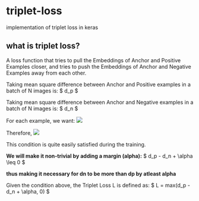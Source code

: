 # triplet-loss
implementation of triplet loss in keras

## what is triplet loss?
A loss function that tries to pull the Embeddings of Anchor and Positive Examples closer, and tries to push the Embeddings of Anchor and Negative Examples away from each other.

Taking mean square difference between Anchor and Positive examples in a batch of N images is:
$
d_p 
$

Taking mean square difference between Anchor and Negative examples in a batch of N images is:
$
d_n 
$

For each example, we want:
<img src="https://render.githubusercontent.com/render/math?math=d_p \leq d_n">

Therefore,
<img src="https://render.githubusercontent.com/render/math?math=d_p - d_n \leq 0">


This condition is quite easily satisfied during the training.

**We will make it non-trivial by adding a margin (alpha):**
$
d_p - d_n + \alpha \leq 0
$

**thus making it necessary for dn to be more than dp by atleast alpha**

Given the condition above, the Triplet Loss L is defined as:
$
L = max(d_p - d_n + \alpha, 0)
$
